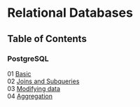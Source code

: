# Relational Databases

## Table of Contents

### PostgreSQL

01 [Basic](https://github.com/HengjiaZhang/Relational_Databases/blob/master/01_Basic.md)   
02 [Joins and Subqueries](https://github.com/HengjiaZhang/Relational_Databases/blob/master/02_Joins_and_Subqueries.md)   
03 [Modifying data](https://github.com/HengjiaZhang/Relational_Databases/blob/master/03_Modifying_data.md)   
04 [Aggregation](https://github.com/HengjiaZhang/Relational_Databases/blob/master/04_Aggregation.md)   

